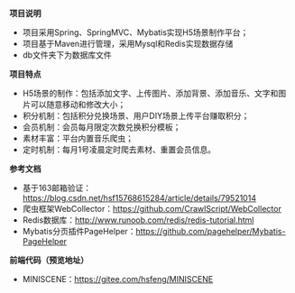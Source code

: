 <p><strong>项目说明</strong></p>
<ul>
    <li>项目采用Spring、SpringMVC、Mybatis实现H5场景制作平台；</li>
    <li>项目基于Maven进行管理，采用Mysql和Redis实现数据存储</li>
    <li>db文件夹下为数据库文件</li>
</ul>
<p><strong>项目特点</strong></p>
<ul>
    <li>H5场景的制作：包括添加文字、上传图片、添加背景、添加音乐、文字和图片可以随意移动和修改大小；</li>
    <li>积分机制：包括积分兑换场景、用户DIY场景上传平台赚取积分；</li>
    <li>会员机制：会员每月限定次数兑换积分模板；</li>
    <li>素材丰富：平台内置音乐爬虫；</li>
    <li>定时机制：每月1号凌晨定时爬去素材、重置会员信息。</li> 
</ul>
<p><strong>参考文档</strong></p>
<ul>
    <li>基于163邮箱验证：<a href="https://blog.csdn.net/hsf15768615284/article/details/79521014">https://blog.csdn.net/hsf15768615284/article/details/79521014</a></li>
    <li>爬虫框架WebCollector：<a href="https://github.com/CrawlScript/WebCollector">https://github.com/CrawlScript/WebCollector</a></li>
    <li>Redis数据库：<a href="http://www.runoob.com/redis/redis-tutorial.html">http://www.runoob.com/redis/redis-tutorial.html</a></li>
    <li>Mybatis分页插件PageHelper：<a href="https://github.com/pagehelper/Mybatis-PageHelper">https://github.com/pagehelper/Mybatis-PageHelper</a></li>
</ul>
<p><strong>前端代码（预览地址）</strong></p>
<ul>
    <li>MINISCENE：<a href="https://gitee.com/hsfeng/MINISCENE">https://gitee.com/hsfeng/MINISCENE</a></li>
</ul>